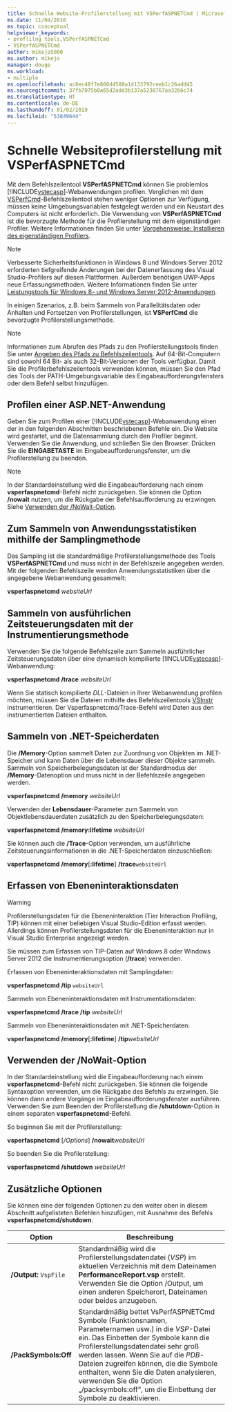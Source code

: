 ```yaml
---
title: Schnelle Website-Profilerstellung mit VSPerfASPNETCmd | Microsoft-Dokumentation
ms.date: 11/04/2016
ms.topic: conceptual
helpviewer_keywords:
- proflilng tools,VSPerfASPNETCmd
- VSPerfASPNETCmd
author: mikejo5000
ms.author: mikejo
manager: douge
ms.workload:
- multiple
ms.openlocfilehash: ac8ec48f7e860d4588a1d133792ceeb1c26add45
ms.sourcegitcommit: 37fb7075b0a65d2add3b137a5230767aa3266c74
ms.translationtype: HT
ms.contentlocale: de-DE
ms.lasthandoff: 01/02/2019
ms.locfileid: "53849644"
---
```

# <a name="rapid-web-site-profiling-with-vsperfaspnetcmd"></a>Schnelle Websiteprofilerstellung mit VSPerfASPNETCmd

Mit dem Befehlszeilentool **VSPerfASPNETCmd** können Sie problemlos [!INCLUDE[vstecasp](../code-quality/includes/vstecasp_md.md)]-Webanwendungen profilen. Verglichen mit dem [VSPerfCmd](../profiling/vsperfcmd.md)-Befehlszeilentool stehen weniger Optionen zur Verfügung, müssen keine Umgebungsvariablen festgelegt werden und ein Neustart des Computers ist nicht erforderlich. Die Verwendung von **VSPerfASPNETCmd** ist die bevorzugte Methode für die Profilerstellung mit dem eigenständigen Profiler. Weitere Informationen finden Sie unter [Vorgehensweise: Installieren des eigenständigen Profilers](../profiling/how-to-install-the-stand-alone-profiler.md).

> [!NOTE]
> Verbesserte Sicherheitsfunktionen in Windows 8 und Windows Server 2012 erforderten tiefgreifende Änderungen bei der Datenerfassung des Visual Studio-Profilers auf diesen Plattformen. Außerdem benötigen UWP-Apps neue Erfassungsmethoden. Weitere Informationen finden Sie unter [Leistungstools für Windows 8- und Windows Server 2012-Anwendungen](../profiling/performance-tools-on-windows-8-and-windows-server-2012-applications.md).

 In einigen Szenarios, z.B. beim Sammeln von Parallelitätsdaten oder Anhalten und Fortsetzen von Profilerstellungen, ist **VSPerfCmd** die bevorzugte Profilerstellungsmethode.

> [!NOTE]
>  Informationen zum Abrufen des Pfads zu den Profilerstellungstools finden Sie unter [Angeben des Pfads zu Befehlszeilentools](../profiling/specifying-the-path-to-profiling-tools-command-line-tools.md). Auf 64-Bit-Computern sind sowohl 64 Bit- als auch 32-Bit-Versionen der Tools verfügbar. Damit Sie die Profilerbefehlszeilentools verwenden können, müssen Sie den Pfad des Tools der PATH-Umgebungsvariable des Eingabeaufforderungsfensters oder dem Befehl selbst hinzufügen.  

## <a name="profile-an-aspnet-application"></a>Profilen einer ASP.NET-Anwendung

Geben Sie zum Profilen einer [!INCLUDE[vstecasp](../code-quality/includes/vstecasp_md.md)]-Webanwendung einen der in den folgenden Abschnitten beschriebenen Befehle ein. Die Website wird gestartet, und die Datensammlung durch den Profiler beginnt. Verwenden Sie die Anwendung, und schließen Sie den Browser. Drücken Sie die **EINGABETASTE** im Eingabeaufforderungsfenster, um die Profilerstellung zu beenden.

> [!NOTE]
> In der Standardeinstellung wird die Eingabeaufforderung nach einem **vsperfaspnetcmd**-Befehl nicht zurückgeben. Sie können die Option **/nowait** nutzen, um die Rückgabe der Befehlsaufforderung zu erzwingen. Siehe [Verwenden der /NoWait-Option](#use-the-nowait-option).

## <a name="to-collect-application-statistics-by-using-the-sampling-method"></a>Zum Sammeln von Anwendungsstatistiken mithilfe der Samplingmethode
 Das Sampling ist die standardmäßige Profilerstellungsmethode des Tools **VSPerfASPNETCmd** und muss nicht in der Befehlszeile angegeben werden. Mit der folgenden Befehlszeile werden Anwendungsstatistiken über die angegebene Webanwendung gesammelt:

 **vsperfaspnetcmd**  *websiteUrl*

## <a name="to-collect-detailed-timing-data-by-using-the-instrumentation-method"></a>Sammeln von ausführlichen Zeitsteuerungsdaten mit der Instrumentierungsmethode

Verwenden Sie die folgende Befehlszeile zum Sammeln ausführlicher Zeitsteuerungsdaten über eine dynamisch kompilierte [!INCLUDE[vstecasp](../code-quality/includes/vstecasp_md.md)]-Webanwendung:

**vsperfaspnetcmd /trace**  *websiteUrl*

Wenn Sie statisch kompilierte *DLL*-Dateien in Ihrer Webanwendung profilen möchten, müssen Sie die Dateien mithilfe des Befehlszeilentools [VSInstr](../profiling/vsinstr.md) instrumentieren. Der Vsperfaspnetcmd/Trace-Befehl wird Daten aus den instrumentierten Dateien enthalten.

## <a name="to-collect-net-memory-data"></a>Sammeln von .NET-Speicherdaten

Die **/Memory**-Option sammelt Daten zur Zuordnung von Objekten im .NET- Speicher und kann Daten über die Lebensdauer dieser Objekte sammeln. Sammeln von Speicherbelegungsdaten ist der Standardmodus der **/Memory**-Datenoption und muss nicht in der Befehlszeile angegeben werden.

 **vsperfaspnetcmd /memory** *websiteUrl*

 Verwenden der **Lebensdauer**-Parameter zum Sammeln von Objektlebensdauerdaten zusätzlich zu den Speicherbelegungsdaten:

 **vsperfaspnetcmd /memory:lifetime** *websiteUrl*

 Sie können auch die **/Trace**-Option verwenden, um ausführliche Zeitsteuerungsinformationen in die .NET-Speicherdaten einzuschließen:

 **vsperfaspnetcmd /memory**[**:lifetime**] **/trace**`websiteUrl`

## <a name="to-collect-tier-interaction-data"></a>Erfassen von Ebeneninteraktionsdaten

> [!WARNING]
> Profilerstellungsdaten für die Ebeneninteraktion (Tier Interaction Profiling, TIP) können mit einer beliebigen Visual Studio-Edition erfasst werden. Allerdings können Profilerstellungsdaten für die Ebeneninteraktion nur in Visual Studio Enterprise angezeigt werden.
>
> Sie müssen zum Erfassen von TIP-Daten auf Windows 8 oder Windows Server 2012 die Instrumentierungsoption (**/trace**) verwenden.

Erfassen von Ebeneninteraktionsdaten mit Samplingdaten:

**vsperfaspnetcmd /tip** `websiteUrl`

Sammeln von Ebeneninteraktionsdaten mit Instrumentationsdaten:

**vsperfaspnetcmd /trace /tip** *websiteUrl*

Sammeln von Ebeneninteraktionsdaten mit .NET-Speicherdaten:

**vsperfaspnetcmd /memory**[**:lifetime**] **/tip**_websiteUrl_

## <a name="use-the-nowait-option"></a>Verwenden der /NoWait-Option

In der Standardeinstellung wird die Eingabeaufforderung nach einem **vsperfaspnetcmd**-Befehl nicht zurückgeben. Sie können die folgende Syntaxoption verwenden, um die Rückgabe des Befehls zu erzwingen. Sie können dann andere Vorgänge im Eingabeaufforderungsfenster ausführen. Verwenden Sie zum Beenden der Profilerstellung die **/shutdown**-Option in einem separaten **vsperfaspnetcmd**-Befehl.

So beginnen Sie mit der Profilerstellung:

**vsperfaspnetcmd** [*/Options*] **/nowait**_websiteUrl_

So beenden Sie die Profilerstellung:

**vsperfaspnetcmd /shutdown** *websiteUrl*

## <a name="additional-options"></a>Zusätzliche Optionen

Sie können eine der folgenden Optionen zu den weiter oben in diesem Abschnitt aufgelisteten Befehlen hinzufügen, mit Ausnahme des Befehls **vsperfaspnetcmd/shutdown**.

|Option|Beschreibung|
|------------|-----------------|
|**/Output:** `VspFile`|Standardmäßig wird die Profilerstellungsdatendatei (*VSP*) im aktuellen Verzeichnis mit dem Dateinamen **PerformanceReport.vsp** erstellt. Verwenden Sie die Option /Output, um einen anderen Speicherort, Dateinamen oder beides anzugeben.|
|**/PackSymbols:Off**|Standardmäßig bettet VsPerfASPNETCmd Symbole (Funktionsnamen, Parameternamen usw.) in die *VSP*-Datei ein. Das Einbetten der Symbole kann die Profilerstellungsdatendatei sehr groß werden lassen. Wenn Sie auf die *PDB*-Dateien zugreifen können, die die Symbole enthalten, wenn Sie die Daten analysieren, verwenden Sie die Option „/packsymbols:off“, um die Einbettung der Symbole zu deaktivieren.|
